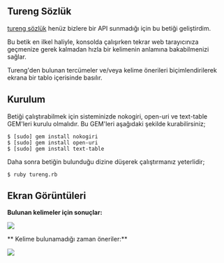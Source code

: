 ## Tureng Sözlük

[tureng sözlük](http://tureng.com/) henüz bizlere bir API sunmadığı için bu betiği geliştirdim.

Bu betik en ilkel haliyle, konsolda çalışırken tekrar web tarayıcınıza geçmenize gerek kalmadan hızla bir kelimenin anlamına bakabilmenizi sağlar.

Tureng'den bulunan tercümeler ve/veya kelime önerileri biçimlendirilerek ekrana bir tablo içerisinde basılır.

## Kurulum

Betiği çalıştırabilmek için sisteminizde nokogiri, open-uri ve text-table GEM'leri kurulu olmalıdır. Bu GEM'leri aşağıdaki şekilde kurabilirsiniz;

```
$ [sudo] gem install nokogiri
$ [sudo] gem install open-uri
$ [sudo] gem install text-table
```

Daha sonra betiğin bulunduğu dizine düşerek çalıştırmanız yeterlidir;

```
$ ruby tureng.rb
```

## Ekran Görüntüleri

**Bulunan kelimeler için sonuçlar:**

![](http://i.imgur.com/kgOHeoF.png)

** Kelime bulunamadığı zaman öneriler:**

![](http://i.imgur.com/AbFkjmv.png)